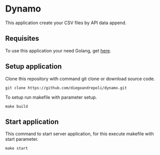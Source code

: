 # Dynamo
This application create your CSV files by API data append.

## Requisites
To use this application your need Golang, get [here](https://golang.org/dl/).

## Setup application
Clone this repository with command git clone or download source code.

```console
git clone https://github.com/diegoandrepoli/dynamo.git
```

To setup run makefile with parameter setup.

```console
make build
```

## Start application
This command to start server application, for this execute makefile with start parameter.

```console
make start
```
